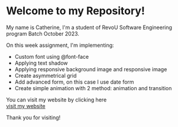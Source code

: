 # Welcome to my Repository!

My name is Catherine, I'm a student of RevoU Software Engineering program Batch October 2023.

On this week assignment, I'm implementing:
- Custom font using @font-face
- Applying text shadow
- Applying responsive background image and responsive image
- Create asymmetrical grid
- Add advanced form, on this case I use date form
- Create simple animation with 2 method: animation and transition

You can visit my website by clicking here <br>
[visit my website](https://traveplan-week3-assignment.netlify.app/)<br>

Thank you for visiting!
